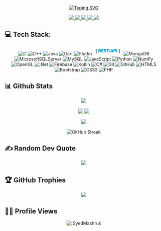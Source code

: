 <div align="center">

[![Typing SVG](https://readme-typing-svg.demolab.com?font=Handjet&size=40&duration=1000&&pause=10&background=00000000&color=36BCF7FF&center=true&multiline=true&random=false&width=800&height=190&lines=Hi;I'm+Syed+Mohtasib+Mashruk;Final+year+CSE+student+at+AUST;Software+Artisan)](https://git.io/typing-svg)


<a href="mailto:mohtasibb2002@gmail.com">
    <img src="https://img.shields.io/badge/Gmail-D14836?style=for-the-badge&logo=gmail&logoColor=white">
</a>

<a href="https://www.linkedin.com/in/syed-mohtasib-mashruk-0b8917218/">
    <img src="https://img.shields.io/badge/LinkedIn-0077B5?style=for-the-badge&logo=linkedin&logoColor=white">
</a>

<a href="https://instagram.com/syed_mashruk">
    <img src="https://img.shields.io/badge/Instagram-%23E4405F.svg?style=for-the-badge&logo=Instagram&logoColor=white">
</a>

<a href="https://facebook.com/mohtasib.mashruk.1">
    <img src="https://img.shields.io/badge/Facebook-%231877F2.svg?style=for-the-badge&logo=Facebook&logoColor=white">
</a>

<a href="https://github.com/SyedMashruk/cv/blob/main/Mashruk_resume.pdf">
    <img src="https://img.shields.io/badge/PDF-CV-red?style=for-the-badge&logo=adobe">
</a>  

</div>

## 💻 Tech Stack:

<div align="center">
    
![C](https://img.shields.io/badge/c-%2300599C.svg?style=for-the-badge&logo=c&logoColor=white) ![C++](https://img.shields.io/badge/c++-%2300599C.svg?style=for-the-badge&logo=c%2B%2B&logoColor=white) ![Java](https://img.shields.io/badge/java-%23ED8B00.svg?style=for-the-badge&logo=openjdk&logoColor=white) ![Dart](https://img.shields.io/badge/dart-%230175C2.svg?style=for-the-badge&logo=dart&logoColor=white) ![Flutter](https://img.shields.io/badge/Flutter-%2302569B.svg?style=for-the-badge&logo=Flutter&logoColor=white) ![Rest APIs](https://github.com/SyedMashruk/cv/blob/main/rest.png) ![MongoDB](https://img.shields.io/badge/MongoDB-%234ea94b.svg?style=for-the-badge&logo=mongodb&logoColor=white) ![MicrosoftSQLServer](https://img.shields.io/badge/Microsoft%20SQL%20Server-CC2927?style=for-the-badge&logo=microsoft%20sql%20server&logoColor=white) ![MySQL](https://img.shields.io/badge/mysql-4479A1.svg?style=for-the-badge&logo=mysql&logoColor=white) ![JavaScript](https://img.shields.io/badge/javascript-%23323330.svg?style=for-the-badge&logo=javascript&logoColor=%23F7DF1E) ![Python](https://img.shields.io/badge/python-3670A0?style=for-the-badge&logo=python&logoColor=ffdd54) ![NumPy](https://img.shields.io/badge/numpy-%23013243.svg?style=for-the-badge&logo=numpy&logoColor=white)![OpenGL](https://img.shields.io/badge/OpenGL-%23FFFFFF.svg?style=for-the-badge&logo=opengl) ![.Net](https://img.shields.io/badge/.NET-5C2D91?style=for-the-badge&logo=.net&logoColor=white) ![Firebase](https://img.shields.io/badge/firebase-a08021?style=for-the-badge&logo=firebase&logoColor=ffcd34) ![Kotlin](https://img.shields.io/badge/kotlin-%237F52FF.svg?style=for-the-badge&logo=kotlin&logoColor=white) ![C#](https://img.shields.io/badge/c%23-%23239120.svg?style=for-the-badge&logo=csharp&logoColor=white) ![Git](https://img.shields.io/badge/git-%23F05033.svg?style=for-the-badge&logo=git&logoColor=white) ![GitHub](https://img.shields.io/badge/github-%23121011.svg?style=for-the-badge&logo=github&logoColor=white) ![HTML5](https://img.shields.io/badge/html5-%23E34F26.svg?style=for-the-badge&logo=html5&logoColor=white) ![Bootstrap](https://img.shields.io/badge/bootstrap-%238511FA.svg?style=for-the-badge&logo=bootstrap&logoColor=white) ![CSS3](https://img.shields.io/badge/css3-%231572B6.svg?style=for-the-badge&logo=css3&logoColor=white) ![PHP](https://img.shields.io/badge/php-%23777BB4.svg?style=for-the-badge&logo=php&logoColor=white)


</div>

## 📊 Github Stats
<div align="center">
    
![](http://github-profile-summary-cards.vercel.app/api/cards/profile-details?username=SyedMashruk&theme=aura_dark)

![](http://github-profile-summary-cards.vercel.app/api/cards/stats?username=SyedMashruk&theme=aura_dark)
![](http://github-profile-summary-cards.vercel.app/api/cards/productive-time?username=SyedMashruk&theme=aura_dark&utcOffset=6)

![](https://github-readme-stats.vercel.app/api/top-langs/?username=SyedMashruk&theme=aura_dark&layout=donut&hide_border=true)

![GitHub Streak](https://streak-stats.demolab.com?user=SyedMashruk&theme=aura_dark&card_width=700&hide_border=true)

</div>

## ✍️ Random Dev Quote
<div align="center">
    
![](https://quotes-github-readme.vercel.app/api?type=horizontal&theme=aura_dark)

</div>

## 🏆 GitHub Trophies
<div align="center">
    
![](https://github-profile-trophy.vercel.app/?username=SyedMashruk&theme=dracula&no-frame=false&no-bg=false&margin-w=4)

</div>

## 🤵‍♂️ Profile Views
<div align="center">
    
![:SyedMashruk](https://count.getloli.com/get/@:SyedMashruk?theme=aura_dark)

</div>
